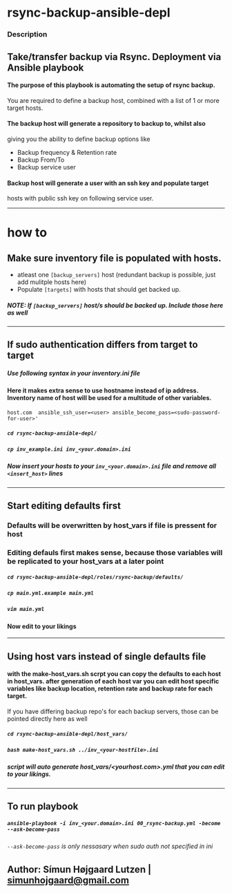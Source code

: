 # rsync-backup-ansible-depl

### Description
## Take/transfer backup via Rsync. Deployment via Ansible playbook
#### The purpose of this playbook is automating the setup of rsync backup.
You are required to define a backup host, combined with a list of 1 or more 
target hosts. 
#### The backup host will generate a repository to backup to, whilst also 
giving you the ability to define backup options like
* Backup frequency & Retention rate
* Backup From/To
* Backup service user

#### Backup host will generate a user with an ssh key and populate target
hosts with public ssh key on following service user.


---
# how to
## Make sure inventory file is populated with hosts. 

* atleast one `[backup_servers]` host (redundant backup is possible, just add mulitple hosts here)
* Populate `[targets]` with hosts that should get backed up. 
##### NOTE: If `[backup_servers]` host/s should be backed up. Include those here as well

---
## If sudo authentication differs from target to target

##### Use following syntax in your inventory.ini file
#### Here it makes extra sense to use hostname instead of ip address. Inventory name of host will be used for a multitude of other variables.
```
host.com  ansible_ssh_user=<user> ansible_become_pass=<sudo-password-for-user>'
```
##### `cd rsync-backup-ansible-depl/`
##### `cp inv_example.ini inv_<your.domain>.ini`
##### Now insert your hosts to your `inv_<your.domain>.ini` file and remove all `<insert_host>` lines

---
## Start editing defaults first
### Defaults will be overwritten by host_vars if file is pressent for host
### Editing defauls first makes sense, because those variables will be replicated to your host_vars at a later point
##### `cd rsync-backup-ansible-depl/roles/rsync-backup/defaults/`
##### `cp main.yml.example main.yml`
##### `vim main.yml`
#### Now edit to your likings
---
## Using host vars instead of single defaults file
#### with the make-host_vars.sh scrpt you can copy the defaults to each host in host_vars. after generation of each host var you can edit host specific variables like backup location, retention rate and backup rate for each target.
If you have differing backup repo's for each backup servers, those can be pointed directly here as well
##### `cd rsync-backup-ansible-depl/host_vars/`
##### `bash make-host_vars.sh ../inv_<your-hostfile>.ini`
##### script will auto generate host_vars/<yourhost.com>.yml that you can edit to your likings.
---
## To run playbook

##### `ansible-playbook -i inv_<your.domain>.ini 00_rsync-backup.yml -become --ask-become-pass`
###### `--ask-become-pass` is only nessasary when sudo auth not specified in ini


## Author: Símun Højgaard Lutzen | simunhojgaard@gmail.com
